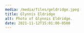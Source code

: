 ```yaml
---
media: /media/files/geldridge.jpeg
title: Glynnis Eldridge
alt: Photo of Glynnis Eldridge.
date: 2021-11-12T15:01:00-0500
---
```

